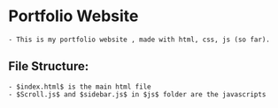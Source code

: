 # Portfolio Website 
    - This is my portfolio website , made with html, css, js (so far).

## File Structure: 
    - $index.html$ is the main html file 
    - $Scroll.js$ and $sidebar.js$ in $js$ folder are the javascripts

